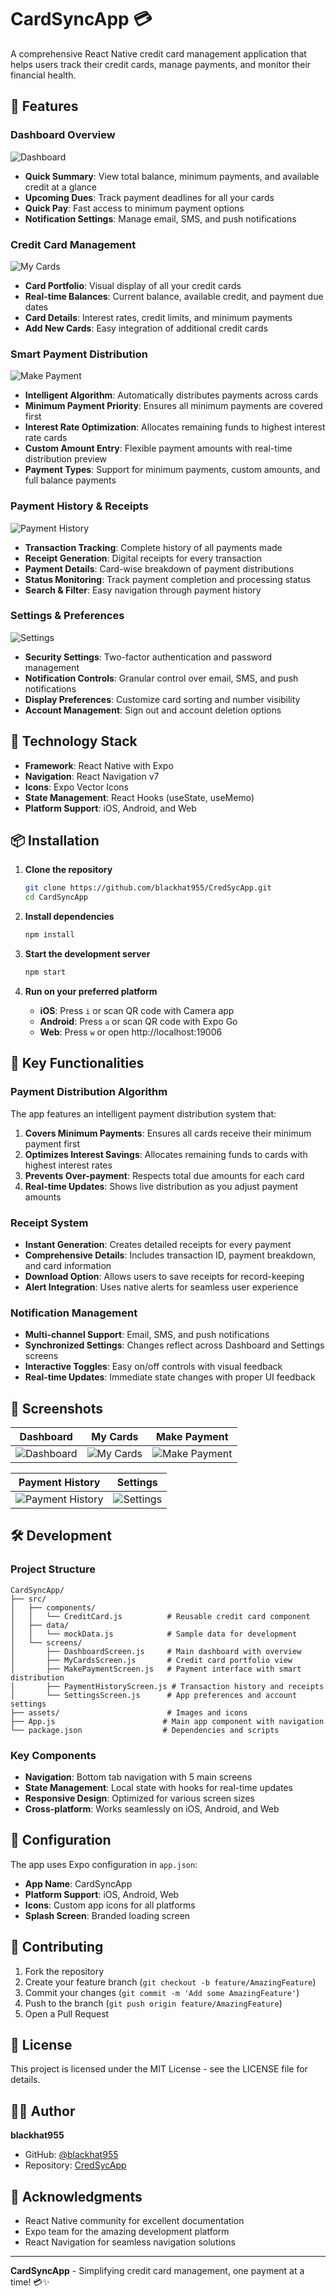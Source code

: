 # CardSyncApp 💳

A comprehensive React Native credit card management application that helps users track their credit cards, manage payments, and monitor their financial health.

## 📱 Features

### Dashboard Overview
![Dashboard](https://raw.githubusercontent.com/blackhat955/CredSycApp/master/CardSyncApp/assets/1.png)
- **Quick Summary**: View total balance, minimum payments, and available credit at a glance
- **Upcoming Dues**: Track payment deadlines for all your cards
- **Quick Pay**: Fast access to minimum payment options
- **Notification Settings**: Manage email, SMS, and push notifications

### Credit Card Management
![My Cards](https://raw.githubusercontent.com/blackhat955/CredSycApp/master/CardSyncApp/assets/2.png)
- **Card Portfolio**: Visual display of all your credit cards
- **Real-time Balances**: Current balance, available credit, and payment due dates
- **Card Details**: Interest rates, credit limits, and minimum payments
- **Add New Cards**: Easy integration of additional credit cards

### Smart Payment Distribution
![Make Payment](https://raw.githubusercontent.com/blackhat955/CredSycApp/master/CardSyncApp/assets/3.png)
- **Intelligent Algorithm**: Automatically distributes payments across cards
- **Minimum Payment Priority**: Ensures all minimum payments are covered first
- **Interest Rate Optimization**: Allocates remaining funds to highest interest rate cards
- **Custom Amount Entry**: Flexible payment amounts with real-time distribution preview
- **Payment Types**: Support for minimum payments, custom amounts, and full balance payments

### Payment History & Receipts
![Payment History](https://raw.githubusercontent.com/blackhat955/CredSycApp/master/CardSyncApp/assets/5.png)
- **Transaction Tracking**: Complete history of all payments made
- **Receipt Generation**: Digital receipts for every transaction
- **Payment Details**: Card-wise breakdown of payment distributions
- **Status Monitoring**: Track payment completion and processing status
- **Search & Filter**: Easy navigation through payment history

### Settings & Preferences
![Settings](https://raw.githubusercontent.com/blackhat955/CredSycApp/master/CardSyncApp/assets/7.png)
- **Security Settings**: Two-factor authentication and password management
- **Notification Controls**: Granular control over email, SMS, and push notifications
- **Display Preferences**: Customize card sorting and number visibility
- **Account Management**: Sign out and account deletion options

## 🚀 Technology Stack

- **Framework**: React Native with Expo
- **Navigation**: React Navigation v7
- **Icons**: Expo Vector Icons
- **State Management**: React Hooks (useState, useMemo)
- **Platform Support**: iOS, Android, and Web

## 📦 Installation

1. **Clone the repository**
   ```bash
   git clone https://github.com/blackhat955/CredSycApp.git
   cd CardSyncApp
   ```

2. **Install dependencies**
   ```bash
   npm install
   ```

3. **Start the development server**
   ```bash
   npm start
   ```

4. **Run on your preferred platform**
   - **iOS**: Press `i` or scan QR code with Camera app
   - **Android**: Press `a` or scan QR code with Expo Go
   - **Web**: Press `w` or open http://localhost:19006

## 🎯 Key Functionalities

### Payment Distribution Algorithm
The app features an intelligent payment distribution system that:
1. **Covers Minimum Payments**: Ensures all cards receive their minimum payment first
2. **Optimizes Interest Savings**: Allocates remaining funds to cards with highest interest rates
3. **Prevents Over-payment**: Respects total due amounts for each card
4. **Real-time Updates**: Shows live distribution as you adjust payment amounts

### Receipt System
- **Instant Generation**: Creates detailed receipts for every payment
- **Comprehensive Details**: Includes transaction ID, payment breakdown, and card information
- **Download Option**: Allows users to save receipts for record-keeping
- **Alert Integration**: Uses native alerts for seamless user experience

### Notification Management
- **Multi-channel Support**: Email, SMS, and push notifications
- **Synchronized Settings**: Changes reflect across Dashboard and Settings screens
- **Interactive Toggles**: Easy on/off controls with visual feedback
- **Real-time Updates**: Immediate state changes with proper UI feedback

## 📱 Screenshots

| Dashboard | My Cards | Make Payment |
|-----------|----------|-------------|
| ![Dashboard](https://raw.githubusercontent.com/blackhat955/CredSycApp/master/CardSyncApp/assets/1.png) | ![My Cards](https://raw.githubusercontent.com/blackhat955/CredSycApp/master/CardSyncApp/assets/2.png) | ![Make Payment](https://raw.githubusercontent.com/blackhat955/CredSycApp/master/CardSyncApp/assets/3.png) |

| Payment History | Settings |
|----------------|----------|
| ![Payment History](https://raw.githubusercontent.com/blackhat955/CredSycApp/master/CardSyncApp/assets/5.png) | ![Settings](https://raw.githubusercontent.com/blackhat955/CredSycApp/master/CardSyncApp/assets/7.png) |

## 🛠️ Development

### Project Structure
```
CardSyncApp/
├── src/
│   ├── components/
│   │   └── CreditCard.js          # Reusable credit card component
│   ├── data/
│   │   └── mockData.js            # Sample data for development
│   └── screens/
│       ├── DashboardScreen.js     # Main dashboard with overview
│       ├── MyCardsScreen.js       # Credit card portfolio view
│       ├── MakePaymentScreen.js   # Payment interface with smart distribution
│       ├── PaymentHistoryScreen.js # Transaction history and receipts
│       └── SettingsScreen.js      # App preferences and account settings
├── assets/                        # Images and icons
├── App.js                        # Main app component with navigation
└── package.json                  # Dependencies and scripts
```

### Key Components
- **Navigation**: Bottom tab navigation with 5 main screens
- **State Management**: Local state with hooks for real-time updates
- **Responsive Design**: Optimized for various screen sizes
- **Cross-platform**: Works seamlessly on iOS, Android, and Web

## 🔧 Configuration

The app uses Expo configuration in `app.json`:
- **App Name**: CardSyncApp
- **Platform Support**: iOS, Android, Web
- **Icons**: Custom app icons for all platforms
- **Splash Screen**: Branded loading screen

## 🤝 Contributing

1. Fork the repository
2. Create your feature branch (`git checkout -b feature/AmazingFeature`)
3. Commit your changes (`git commit -m 'Add some AmazingFeature'`)
4. Push to the branch (`git push origin feature/AmazingFeature`)
5. Open a Pull Request

## 📄 License

This project is licensed under the MIT License - see the LICENSE file for details.

## 👨‍💻 Author

**blackhat955**
- GitHub: [@blackhat955](https://github.com/blackhat955)
- Repository: [CredSycApp](https://github.com/blackhat955/CredSycApp)

## 🙏 Acknowledgments

- React Native community for excellent documentation
- Expo team for the amazing development platform
- React Navigation for seamless navigation solutions

---

**CardSyncApp** - Simplifying credit card management, one payment at a time! 💳✨